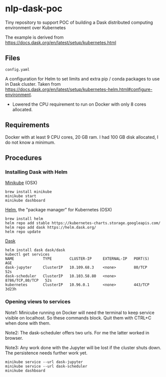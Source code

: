 # nlp-dask-poc
Tiny repository to support POC of building a Dask distributed computing environment over Kubernetes

The example is derived from
https://docs.dask.org/en/latest/setup/kubernetes.html

## Files

`config.yaml` 

A configuration for Helm to set limits and extra pip / conda
packages to use in Dask cluster. Taken from
https://docs.dask.org/en/latest/setup/kubernetes-helm.html#configure-environment.
- Lowered the CPU requirement to run on Docker with only 8 cores allocated.

## Requirements

Docker with at least 9 CPU cores, 20 GB ram. I had 100 GB disk allocated, I do not know a minimum.

## Procedures

### Installing Dask with Helm

[Minikube](https://kubernetes.io/docs/tasks/tools/install-minikube/) (OSX)
```
brew install minikube
minikube start
minikube dashboard
```

[Helm](https://helm.sh/docs/intro/install/), the "package manager" for Kubernetes (OSX)
```
brew install helm
helm repo add stable https://kubernetes-charts.storage.googleapis.com/
helm repo add dask https://helm.dask.org/
helm repo update
```

[Dask](https://helm.dask.org)
```
helm install dask dask/dask
kubectl get services
NAME             TYPE        CLUSTER-IP     EXTERNAL-IP   PORT(S)           AGE
dask-jupyter     ClusterIP   10.109.68.3    <none>        80/TCP            52s
dask-scheduler   ClusterIP   10.103.58.80   <none>        8786/TCP,80/TCP   52s
kubernetes       ClusterIP   10.96.0.1      <none>        443/TCP           3d23h
```

### Opening views to services

Note1: Minicube running on Docker will need the terminal to keep service visible on localhost. So these commands block. Quit them with CTRL+C when done with them.

Note2: The dask-scheduler offers two urls. For me the latter worked in browser.

Note3: Any work done with the Jupyter will be lost if the cluster shuts down. The persistence needs further work yet.

```
minikube service --url dask-jupyter
minikube service --url dask-scheduler
minikube dashboard
```
